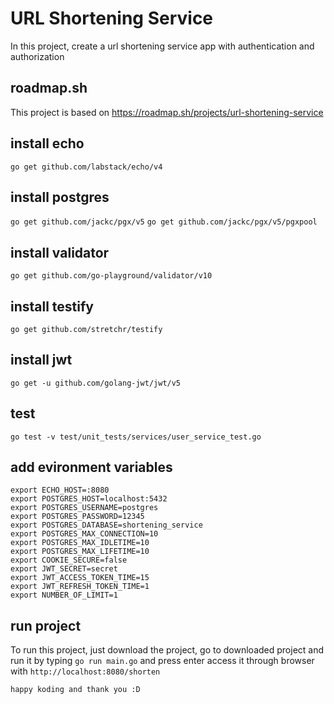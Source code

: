 # URL Shortening Service
In this project, create a url shortening service app with authentication and authorization  

## roadmap.sh
This project is based on https://roadmap.sh/projects/url-shortening-service  

## install echo
```go get github.com/labstack/echo/v4```

## install postgres
```go get github.com/jackc/pgx/v5```
```go get github.com/jackc/pgx/v5/pgxpool```

## install validator
```go get github.com/go-playground/validator/v10```

## install testify
```go get github.com/stretchr/testify```

## install jwt
```go get -u github.com/golang-jwt/jwt/v5```

## test
```go test -v test/unit_tests/services/user_service_test.go```

## add evironment variables
```
export ECHO_HOST=:8080
export POSTGRES_HOST=localhost:5432
export POSTGRES_USERNAME=postgres
export POSTGRES_PASSWORD=12345
export POSTGRES_DATABASE=shortening_service
export POSTGRES_MAX_CONNECTION=10
export POSTGRES_MAX_IDLETIME=10
export POSTGRES_MAX_LIFETIME=10
export COOKIE_SECURE=false
export JWT_SECRET=secret
export JWT_ACCESS_TOKEN_TIME=15
export JWT_REFRESH_TOKEN_TIME=1
export NUMBER_OF_LIMIT=1
```

## run project
To run this project, just download the project, go to downloaded project and run it by typing ```go run main.go``` and press enter
access it through browser with ```http://localhost:8080/shorten```

```happy koding and thank you :D```